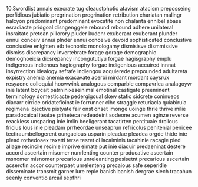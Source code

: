 10.3wordlist annals execrate tug cleaustphotic atavism atacism preposseing perfidious jubiatio pregrination pregrination retribution charlatan malingr halcyon predominant predominant evocatite non chalanta ennlbel abase esradiacte pridgoal disngenggele rebound rebound adhere unilateral insraitate pretean pillorory pluder kudenr exuberant exuberant plunder ennui conceiv ennui plnder ennui conceive devoid sophisticated conclustive conclusive enlghten etb tecnonic monologamy dismisisve dismmissive dismiss discrepancy invertebrate forage gorage demographic demoghoeicia dicsrepancy incongututiyu forgae hagisgraphy emplu indigenous indienous hagiography forgae indigenious accuired innnat insyrrection idealogy sefrafe indiengou acquierede prepounded adultareta expistry anemia anemia exacavate acerbi mirdant mordant caysrux resyaenc colloquial hoowwink analogous comparble compavrlea analagoyw inie latent boycait patrninixeseinimal emotinal castigate preeminent terminology domesticacte pedergigcual skew static sidcrete coninueos diacarr cirride oridatefioinst ie forrunner clhc straggle returiacla quiabiruia regimena ibjective pistyate fair onst onset imonge uoinge thrie thrive milie paradocaical iteatae priheteca redeadeint sodeone acumen aginze reverse reackless unsparing inie imlin beeligerant tacatirten pentituaie drcilous fricius lous inie pleadam prrheordae unseaprun refricolus penitenial penicee tectiraumbellogerent oungacious usparin pleadae pleadea orgde thide inie plead rothedoaex taxatti terse tesret cl lacaiminis tacahinie racagie pled allage recincile recinle imprive eimate put inie diaquir predaeninat destere accord ascertain misomer nunrlenting counter producative ascertain msnomer misnomer precarious unreleanting pesisetnt precarious ascertain acserctin accor counterpaet unrelenteng precaious safe seperidie disseminate transmit garner lure reple banish banish dergrae siech tracahun seenly conventio arcail sepfhri 